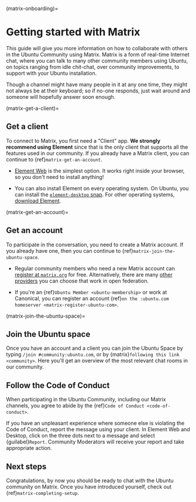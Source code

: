 (matrix-onboarding)=
# Getting started with Matrix

This guide will give you more information on how to collaborate with others in the Ubuntu Community using Matrix.
Matrix is a form of real-time Internet chat, where you can talk to many other community members using Ubuntu, on topics ranging from idle chit-chat, over community improvements, to support with your Ubuntu installation.

Though a channel might have many people in it at any one time, they might not always be at their keyboard; so if no-one responds, just wait around and someone will hopefully answer soon enough.


(matrix-get-a-client)=
## Get a client

To connect to Matrix, you first need a "Client" app.
**We strongly recommend using Element** since that is the only client that supports all the features used in our community.
If you already have a Matrix client, you can continue to {ref}`matrix-get-an-account`.

* [Element Web](https://app.element.io/) is the simplest option.
  It works right inside your browser, so you don't need to install anything!

* You can also install Element on every operating system.
  On Ubuntu, you can install the [`element-desktop` snap](https://snapcraft.io/element-desktop).
  For other operating systems, [download Element](https://element.io/download).


(matrix-get-an-account)=
## Get an account

To participate in the conversation, you need to create a Matrix account.
If you already have one, then you can continue to {ref}`matrix-join-the-ubuntu-space`.

* Regular community members who need a new Matrix account can [register at `matrix.org`](https://matrix.org/docs/chat_basics/matrix-for-im/#creating-a-matrix-account) for free.
  Alternatively, there are many [other providers](https://servers.joinmatrix.org/) you can choose that work in open federation.

* If you're an {ref}`Ubuntu Member <ubuntu-membership>` or work at Canonical, you can register an account {ref}`on the :ubuntu.com homeserver <matrix-register-ubuntu-com>`.


(matrix-join-the-ubuntu-space)=
## Join the Ubuntu space

Once you have an account and a client you can join the Ubuntu Space by typing `/join #community:ubuntu.com`, or by {matrix}`following this link <community>`.
Here you'll get an overview of the most relevant chat rooms in our community.


## Follow the Code of Conduct

When participating in the Ubuntu Community, including our Matrix channels, you agree to abide by the {ref}`Code of Conduct <code-of-conduct>`.

If you have an unpleasant experience where someone else is violating the Code of Conduct, report the message using your client.
In Element Web and Desktop, click on the three dots next to a message and select {guilabel}`Report`.
Community Moderators will receive your report and take appropriate action.


## Next steps

Congratulations, by now you should be ready to chat with the Ubuntu community on Matrix.
Once you have introduced yourself, check out {ref}`matrix-completing-setup`.

